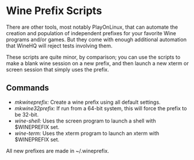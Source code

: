# Wine Prefix Scripts

There are other tools, most notably PlayOnLinux, that can automate the creation and population of independent prefixes for your favorite Wine programs and/or games.  But they come with enough additional automation that WineHQ will reject tests involving them.

These scripts are quite minor, by comparison; you can use the scripts to make a blank wine session on a new prefix, and then launch a new xterm or screen session that simply uses the prefix.

## Commands

* *mkwineprefix:* Create a wine prefix using all default settings.
* *mkwine32prefix:* If run from a 64-bit system, this will force the prefix to be 32-bit.
* *wine-shell:* Uses the screen program to launch a shell with $WINEPREFIX set.
* *wine-term:* Uses the xterm program to launch an xterm with $WINEPREFIX set.

All new prefixes are made in ~/.wineprefix.
